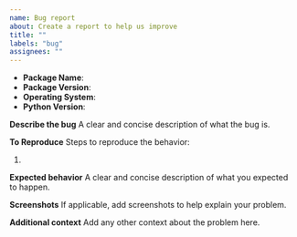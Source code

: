 ```yaml
---
name: Bug report
about: Create a report to help us improve
title: ""
labels: "bug"
assignees: ""
---
```


- **Package Name**:
- **Package Version**:
- **Operating System**:
- **Python Version**:

**Describe the bug**
A clear and concise description of what the bug is.

**To Reproduce**
Steps to reproduce the behavior:

1.

**Expected behavior**
A clear and concise description of what you expected to happen.

**Screenshots**
If applicable, add screenshots to help explain your problem.

**Additional context**
Add any other context about the problem here.
